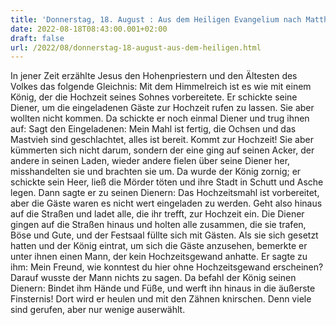 ```yaml
---
title: 'Donnerstag, 18. August : Aus dem Heiligen Evangelium nach Matthäus - Mt 22,1-14.'
date: 2022-08-18T08:43:00.001+02:00
draft: false
url: /2022/08/donnerstag-18-august-aus-dem-heiligen.html
---
```


In jener Zeit erzählte Jesus den Hohenpriestern und den Ältesten des Volkes das folgende Gleichnis: Mit dem Himmelreich ist es wie mit einem König, der die Hochzeit seines Sohnes vorbereitete. Er schickte seine Diener, um die eingeladenen Gäste zur Hochzeit rufen zu lassen. Sie aber wollten nicht kommen. Da schickte er noch einmal Diener und trug ihnen auf: Sagt den Eingeladenen: Mein Mahl ist fertig, die Ochsen und das Mastvieh sind geschlachtet, alles ist bereit. Kommt zur Hochzeit! Sie aber kümmerten sich nicht darum, sondern der eine ging auf seinen Acker, der andere in seinen Laden, wieder andere fielen über seine Diener her, misshandelten sie und brachten sie um. Da wurde der König zornig; er schickte sein Heer, ließ die Mörder töten und ihre Stadt in Schutt und Asche legen. Dann sagte er zu seinen Dienern: Das Hochzeitsmahl ist vorbereitet, aber die Gäste waren es nicht wert eingeladen zu werden. Geht also hinaus auf die Straßen und ladet alle, die ihr trefft, zur Hochzeit ein. Die Diener gingen auf die Straßen hinaus und holten alle zusammen, die sie trafen, Böse und Gute, und der Festsaal füllte sich mit Gästen. Als sie sich gesetzt hatten und der König eintrat, um sich die Gäste anzusehen, bemerkte er unter ihnen einen Mann, der kein Hochzeitsgewand anhatte. Er sagte zu ihm: Mein Freund, wie konntest du hier ohne Hochzeitsgewand erscheinen? Darauf wusste der Mann nichts zu sagen. Da befahl der König seinen Dienern: Bindet ihm Hände und Füße, und werft ihn hinaus in die äußerste Finsternis! Dort wird er heulen und mit den Zähnen knirschen. Denn viele sind gerufen, aber nur wenige auserwählt.